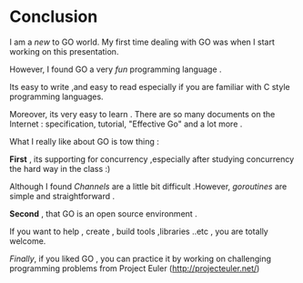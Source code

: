 

# Conclusion

I am a *new* to GO world. My first time dealing with GO was when I start working on this presentation.

However, I found GO a very *fun* programming language .

Its easy to write ,and easy to read especially if you are familiar with C style programming languages.

Moreover, its very easy to learn . There are so many  documents on the Internet : specification, tutorial, "Effective Go" and a lot more .

What I really like about GO is tow thing :

**First** , its supporting for concurrency ,especially after studying concurrency the hard way in the class :)

Although I found *Channels* are a little bit difficult .However, *goroutines* are simple and straightforward .

**Second** , that GO is an open source environment .

If you want to help , create , build tools ,libraries ..etc , you are totally welcome.


*Finally*, if you liked GO , you can practice it by working on challenging programming problems from Project Euler (http://projecteuler.net/) 

